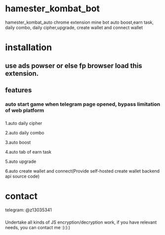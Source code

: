 # hamester_kombat_bot
hamester_kombat_auto chrome extension mine bot auto boost,earn task, daily combo, daily cipher,upgrade, create wallet and connect wallet

# installation
## use ads powser or else fp browser load this extension.

## features

### auto start game when telegram page opened, bypass limitation of web platform
###

1.auto daily cipher

2.auto daily combo

3.auto boost

4.auto tab of earn task

5.auto upgrade

6.auto create wallet and connect(Provide self-hosted create wallet backend api source code)


# contact
telegram: @z13035341

###
Undertake all kinds of JS encryption/decryption work, if you have relevant needs, you can contact me :):):)
